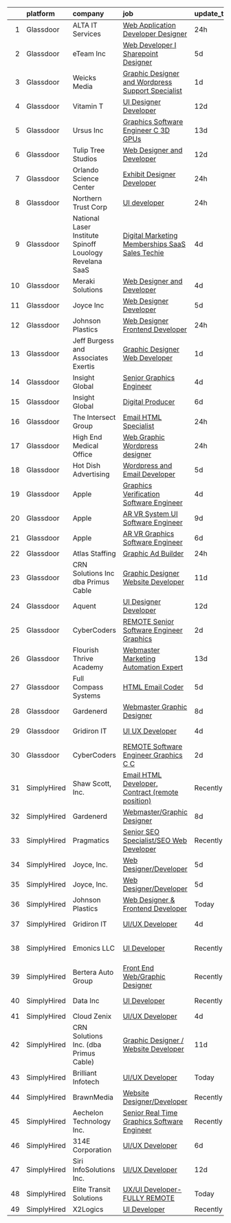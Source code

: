 

|    | platform    | company                                                     | job                                                                                                                                                                                                                                                                                                                                                                                                                                                                                                                                                                                                                                                                                                                                                                                                                                                                                                                                                                                                                                                                                                                                                                                                                                                                                                                                                                                                                  | update_time   | location                  |
|---:|:------------|:------------------------------------------------------------|:---------------------------------------------------------------------------------------------------------------------------------------------------------------------------------------------------------------------------------------------------------------------------------------------------------------------------------------------------------------------------------------------------------------------------------------------------------------------------------------------------------------------------------------------------------------------------------------------------------------------------------------------------------------------------------------------------------------------------------------------------------------------------------------------------------------------------------------------------------------------------------------------------------------------------------------------------------------------------------------------------------------------------------------------------------------------------------------------------------------------------------------------------------------------------------------------------------------------------------------------------------------------------------------------------------------------------------------------------------------------------------------------------------------------|:--------------|:--------------------------|
|  1 | Glassdoor   | ALTA IT Services                                            | [Web Application Developer   Designer](https://www.glassdoor.com/partner/jobListing.htm?pos=119&ao=1110586&s=58&guid=00000182aa97c916ad812b567c692442&src=GD_JOB_AD&t=SR&vt=w&cs=1_5c6d4c0b&cb=1660719450721&jobListingId=1008074200137&cpc=217C45A42544DB93&jrtk=3-0-1gal9fia228ur001-1gal9fiajgsog800-6c28291b72e36d00--6NYlbfkN0AXtvPDqDev6liskt-h_3vAUEMM26GmMOlWYCAn-kvNiXTWhOpXUsJAjGAig0pzkvYTj5MpeYtT_Tmk-_-5cLLnfKUOLtxlawba1a0ORZ_EkEUPx3Uxx3WchkhaXG76t2wO3Zmy83JQTWS_qBNlzXZuhn5agtDBqi3R42fCLwZZH0yQTj3ZJUFY7s01mxkgxsNr7oHslgTsSbEPI3FlT5wW7k5Rx6n9Bx0d9U6F_qCvoMxhOUVD04SCuc8d23-R6n0OMEM_x2Ds8h75B3ml5jvD11qqg24pMnNxoKRjV-nua9Bj9K68avpCMiqg_L90quxksaCMTmd8NFBqZ_VgMiD3ZzK3HWzKbE2U744oznVcIq-E4Xxn79WEBoaaP_BqlTSJrRh6T6dm3ERJ1yJildpHhgppLo5sme6TFq-Vp1rKlSMAYupkzdHzmZn8NIpnD2_OWTFnALQPlpBhI5q2s6BC8N61fLc_OirfJgmEYeL8iNfcblLvKPuuh0rm1UEZ3x2LBMSGqfdB3z1-KqkgmPQO4wOW_7QZmpQadDmpMCc6EUV3YCztqAw_aNlQ71v8aWVNq1cpxD5dwN0X73rUJOhSvq4UEMRURah-PSKm-ilpCH1fr-Ct5HxF2Sn9j6xPnDk%3D)                                                                                                                                                                                                                                                                                                                                                                                                             | 24h           | Washington, DC            |
|  2 | Glassdoor   | eTeam Inc                                                   | [Web Developer I  Sharepoint Designer](https://www.glassdoor.com/partner/jobListing.htm?pos=124&ao=1110586&s=58&guid=00000182aa97c916ad812b567c692442&src=GD_JOB_AD&t=SR&vt=w&ea=1&cs=1_ee3d929f&cb=1660719450722&jobListingId=1008066878548&cpc=8795CF9063CD573D&jrtk=3-0-1gal9fia228ur001-1gal9fiajgsog800-850d932022c0bcc9--6NYlbfkN0Dtmpfj98iB4C0jJJOWen3Era3IQfJzNZ4PFwBIKpo80E20bU78zJ3qEgsYTK5DSPzuclvV91SisNWEKTRqgjREJl8qL5FgOUjzi02qgR1gqdgVoYCVdoiSQWs_6sV0PbQu6hjJGDTziVQRi1HM42vBckjptE7aIC_lp1RQcBvCaDRqAl_A3ENu8PewGKQpueUrpBNZF0hJ3l8kwfnOtiiF4jHhwqjbxl2jCmdT7iGgX_mlwVtFns_1npHXLgHAyzI57ms68r6ztOJ0fb5bi0oOIGeCjnp-qEOrQHZlEZjzZRsqy42-Cy2NzrhArtTS0RjMLf80x-OAy7woNdQigT_NI_dPhC2TcRVtlba2ai-aE_W2Ab9xBxMq5TqE5T03bB8jBGa6qVhP4_lFOwOSfEVC4i5daI3n2OPnW-kd_95RuKy-JTR-6Ium9S3FDVMY7t7kANJoC_YW9t3utTOxG-Bmv5bXRWkdM0m5f67P1sdzjh3yYiMbuzPTBriT9_nYlNh4lCIeKhu1SznHsBgJ045o)                                                                                                                                                                                                                                                                                                                                                                                                                                                                                                                      | 5d            | Hartford, CT              |
|  3 | Glassdoor   | Weicks Media                                                | [Graphic Designer and Wordpress Support Specialist](https://www.glassdoor.com/partner/jobListing.htm?pos=103&ao=1110586&s=58&guid=00000182aa97c916ad812b567c692442&src=GD_JOB_AD&t=SR&vt=w&ea=1&cs=1_71b2d684&cb=1660719450719&jobListingId=1008072013351&cpc=E9BC9687A0F03B80&jrtk=3-0-1gal9fia228ur001-1gal9fiajgsog800-f31b1fb64c88e4c8--6NYlbfkN0ACTeRvGRFS6hadW-07x_K1RnsIE8OdH4tufuZ5eRAiXlI_sIDJdKrGe27qCs_TzNXdss_7gno-AnX7O1K47KxxOM5LJuaxxaSpOgir9tMdZ1xXBd4B1sGTqr_kgZtxG2mHPGXT0PGGvUIzcWgTQjw-mK6CS2EQ26MSkDvGKreFGMnUR7uWf4iEFE2kzRgStRAkjg_71FkkwepvNysrUUyzSeFbvPvAO9v5ZFfTXdlwT4Hghocm1Du0228HGEUI4eiz5kpZmaPXBo0hLQ-35FlNYc1qto6fSVfrMXqElYUWJiPN3p5D7Zm0FPG5gIn39bycBMgq2IWqlOQT7vaj5l7puQ_8ugsmRFBM8EezCdJ6uoKB9cjigVE7Cu_Wf5aMUeIKy1hCgNtuvxUzYloVpuWquVtXwagoZ5fRTlYnrF2qiJTlH3o5_CRT_8xqpFWy5eMtQIm6Iq_FSzPKGlx0dYWwRRqR6EsptoFB1itMCXhOwWxPmc4L5ZhuTVP_9bbb1urKZMhh6Tcqyg%3D%3D)                                                                                                                                                                                                                                                                                                                                                                                                                                                                                                             | 1d            | Cedar Falls, IA           |
|  4 | Glassdoor   | Vitamin T                                                   | [UI Designer   Developer](https://www.glassdoor.com/partner/jobListing.htm?pos=127&ao=1110586&s=58&guid=00000182aa97c916ad812b567c692442&src=GD_JOB_AD&t=SR&vt=w&cs=1_90ed52bc&cb=1660719450722&jobListingId=1008053886167&cpc=8795CF9063CD573D&jrtk=3-0-1gal9fia228ur001-1gal9fiajgsog800-6f6034691b5422f3--6NYlbfkN0DMrcEu7yrtATojKJA7cEzGQ3FdRGWLh0CZQInL4ECGI6k5tN82kdM0OKoro5eXmjovAfqE-qCFzorBk8MpdY72_0U5dfxVKxGhck5KRFN-xTbAscjui61db-fDE_8QO-m47Uwzd92MrNOCQvxBUcualtGhT067Qzu-g2luV1gB0nqjW66SCTDY_XpGph4z3rW1tCUbJJMzF5tXCiyDtV89Tayu1GEb0FP5IzAwXdLyzE6RJa7t1mpEzkvo9Yv4B7rLGMAoF8EylJ5h9yhL32uggDGTh_gCqkLYGSMpP9iHt7gx-WUKaXHPJ54ItPGaiUDa7X2KDxUEd3isY86sriEn2tAcZa8TrQK1Upher3nJbWZ_bD3J5fR77DpIyArHrhfPJASv3Vzuel_4xmphp3Pv5wTBvS6ERmZvYwlPS97-UcFK4Cym52RYsneVcb2pnG4Izuq9Cv2XI73ozdvpChAph2Wroe2B2iw%3D)                                                                                                                                                                                                                                                                                                                                                                                                                                                                                                                                                                                          | 12d           | Remote                    |
|  5 | Glassdoor   | Ursus  Inc                                                  | [Graphics Software Engineer   C     3D  GPUs](https://www.glassdoor.com/partner/jobListing.htm?pos=126&ao=1110586&s=58&guid=00000182aa97c916ad812b567c692442&src=GD_JOB_AD&t=SR&vt=w&ea=1&cs=1_90a20a9d&cb=1660719450722&jobListingId=1008050504523&cpc=32EE424DE2B657EB&jrtk=3-0-1gal9fia228ur001-1gal9fiajgsog800-488ba15c60098db0--6NYlbfkN0CT8vBT9H5mqECx2dfLV_FONLPDKpIRssxVwtj05Tmm4rA5I0VNOPdM1oYsK66ov5oeU1vn-T2BI5OAKh8JRKFzz5qvhDXBk1Fd224Snl-7xmF9jigCrpQgu2BwJ0PkpR8F8YAQGm0Rn96PN2pKY_0dv6dVbqAar2kHk90iKMuD6ieW7FjjCp8CXiQ6xcV_aYwqHxahisbQ_9Wa-dGkN7M8ai9pWuIyJJ1R9qXfivkZ1VYj-9TpRz7xCVMvbIG1E06zg-KL1ql0qMN8nsrRVqS6PttteKKVKWB_Kbav4jGRTM2WvAgw-gbqPycPF0slLFowMQvJ-_GW0lZURrsKCJtGurlPJTj9AqTA8dHVQEWWiR-hcoHmlaAmgNBgjX72Os0SeMlPMjrISAx2lKw-WglwtIUBYKTSrXsaxZ2nwFhmFYNuopaGEX5sNp7VQ2-xqYH15T8Eu8_wya8j9U06GBpeRBd149eB9BXKK3559gaZMgQF9ms-zpOo4rsN0kWKPyHB4FbYmNhu7b90foYRDbAXbZvCFD4YlHNHiYvNvTJ2W8ePkCQjgeYfI887tBnjZE2AEOjzG7NLJiqzro4yr9TWsgFCLdL-Fda8ugmi_Nlhs-B58vrFwhwxkI_H7BEX3Yu-U47BdKIkTQKg27sOdMuMybAGb9G0y0vv9vknPvOsD390DAQqguil5Rh0C-fFTUX3RwwXETTdI1gu-DP2gWLlNj7TSjNdtr7-OdlQSSif3UOUG7klgZ6CIvvNKN9D03MQtu95gymZzhHGz2OYRNe53oyaJRFZmNU8hnYIDC9yIFFX1t-YBkdf6QjVFUC-CsvyXNzRF4j3c_NJrOYLgODj7F0czkffpGfLX9rbvk7eOK0E4ftHbhLBsxIa4qoKjHhhWzhWMkb2pH4PoHSipc6lBimk54uQvJunIkyPOKpfcUFIHnaO21PW-j_eQiuMrz0_CPtqa4kyeAGGnh1ab9j_ZDV4eL4oV59kIScsz3A-oVmvJuMATCxaaAlf2vR2e8g%3D) | 13d           | Sunnyvale, CA             |
|  6 | Glassdoor   | Tulip Tree Studios                                          | [Web Designer and Developer](https://www.glassdoor.com/partner/jobListing.htm?pos=106&ao=1110586&s=58&guid=00000182aa97c916ad812b567c692442&src=GD_JOB_AD&t=SR&vt=w&ea=1&cs=1_5f6d91a8&cb=1660719450720&jobListingId=1008053123117&cpc=572F3C92DFF83E12&jrtk=3-0-1gal9fia228ur001-1gal9fiajgsog800-66a68536ebef2826--6NYlbfkN0COoXx2nxHvtA1izLE8Ox-kfM4KUiiZET2Bg0Ps5ZbvlsQIhhyaNVvcHwgVzbqD8LdjVOZjFQOYQN3zE4BXJAyIFSvndfwa_99TzOZtbWnRVvjwIuEO7m7j2Ulrp0DEABaF0CE12zPezSZ3wvzUOzl8sjC0bk7XygatiRKUvgwZlhxaXtHKjn52bmk41A8sza-X8dqXvMag6V_3GlcceCa4Pe0vXI05I2BJQKFtEDZ057YzclQuY9B6iUuXOhRUt50jVL3_Y4y1vU9bNr97bIUl2mpYahcwFqSqaioId-ZktHYtqfbVIfL_3kkxbAPw3H1C5Gtv1F_yzfbQGVSUtoIZ-1w0G2oG_HY3knulRLjmL7RLnp0kxONtLi4M8a1wcHy4IdUoAJXOnXSqZAvdCvRrlZ7ip6kAI0kxNjNX8L99ZSmlSfQTaU9R_0k-lwiaAu2z_aNHv-F8WAf2f2PuyrbJDazEaEIzPVBAauNz-nJsqc88NDvM0H577BGjirNdWEXb2UAsfhRR2w%3D%3D)                                                                                                                                                                                                                                                                                                                                                                                                                                                                                                                                    | 12d           | Rochester, MN             |
|  7 | Glassdoor   | Orlando Science Center                                      | [Exhibit Designer   Developer](https://www.glassdoor.com/partner/jobListing.htm?pos=104&ao=1110586&s=58&guid=00000182aa97c916ad812b567c692442&src=GD_JOB_AD&t=SR&vt=w&ea=1&cs=1_077f5f32&cb=1660719450719&jobListingId=1008073917846&cpc=1120CD366D53BFD9&jrtk=3-0-1gal9fia228ur001-1gal9fiajgsog800-19530d0494599900--6NYlbfkN0Dlo60a_d6b-ZbHMAl1R6dg8b70dlJGCHmV1YUp37ql6Hlxf0AnVUQRHMpH0SGJAODkvMvtI4dD_VJ0FBAIEo24wrR-cBIVwY62V4nP7xc-cspw_Gy2QAJq22aWSQK0-k-P8GtrQKWis7qdeFrSuAc2CL0nTVehODDXxeTLKoX6ib_LUZVjOw0QVZbmb0b1gwrqsEnjb-qmtTwKT37B-puPzY96tL_03qBnsXiyYOOpLiktmfqBLmw-7kUU6ykMlp7nH-plSy316x8mwaSimsLmtnpt-tB71SLXNa53LKGR-y7n8OVk2qmV9Rk82AECRLtUHWKZd4rWxS08v0h09v-RDe6fYbDPVgOk3i48pe7fx7T6Om6Ct73OO68K-5KVpXueE-oEoaFnyaElzAAj7bbjw16UF8h0nrOSX1kPHb9lyQ5Hu64LCLxbyg4J3NcJq1XhY284Jg01ssteUtcIBjSdkp2wpfSD3GG5vc8fTbjnvgfTodKvYboKd48uNlNNmPU%3D)                                                                                                                                                                                                                                                                                                                                                                                                                                                                                                                                                | 24h           | Orlando, FL               |
|  8 | Glassdoor   | Northern Trust Corp                                         | [UI developer](https://www.glassdoor.com/partner/jobListing.htm?pos=129&ao=1136043&s=58&guid=00000182aa97c916ad812b567c692442&src=GD_JOB_AD&t=SR&vt=w&cs=1_0d7e310e&cb=1660719450722&jobListingId=1008074953187&jrtk=3-0-1gal9fia228ur001-1gal9fiajgsog800-0a68d8a9f2c5b7b9-)                                                                                                                                                                                                                                                                                                                                                                                                                                                                                                                                                                                                                                                                                                                                                                                                                                                                                                                                                                                                                                                                                                                                        | 24h           | Chicago, IL               |
|  9 | Glassdoor   | National Laser Institute Spinoff   Louology   Revelana SaaS | [Digital Marketing  Memberships   SaaS Sales Techie](https://www.glassdoor.com/partner/jobListing.htm?pos=109&ao=1110586&s=58&guid=00000182aa97c916ad812b567c692442&src=GD_JOB_AD&t=SR&vt=w&ea=1&cs=1_eca26d4c&cb=1660719450720&jobListingId=1008068911018&cpc=2442D01AF70C0A8F&jrtk=3-0-1gal9fia228ur001-1gal9fiajgsog800-ce89aa23009b1c36--6NYlbfkN0BxkLIcfe0oqaYINownie861a0BJtkzmJW-WyGv8J0JYNFW8oQHz1wbvj_f-6pZXKFs39C5HYDJAun2xiK8kT14n2FBdJ2_IV5P7fLAVoIpAPoU7I-jaGAdCUI_DNCk7fRWhvHWG5Rr1ymXTyzBAMRa3T80TC7-yeYBvTn7Hm3WLXCBuMW6Li9aNXTNYESyh3XobGl8AvmABE-tlAELkUPR9NaiHsThMTqpq6NnhBcczKVhSqOTEVZFOUG3YukYCki8DlyBoR139HNcJ7_1JV38QQ5JWvBh3FJDcV-KBHEB61-pbRUqpFnvLmNG4aTXvTss7IFe6FR5kA9sSxnV_efDSwXJV1JDdc1WD2EZZlF0-2rVBl44TbUu7oCNt4HMbW5ZqNLmfiMkB43H7LE77kADHm-LncdJAQ-HDNw2by-OJsg51U-KS3AYBLw-dNdJG0Uh7dGsixw54jNsEC5LM2GC-0ByAsv_OEg_CbkNISiAvwTvR3o1FfZDIO8EB3l2jy3d6zYoCvq6TL3TNgDU9GQzFUcwhk9paq__y-WRwE27wA%3D%3D)                                                                                                                                                                                                                                                                                                                                                                                                                                                                            | 4d            | Scottsdale, AZ            |
| 10 | Glassdoor   | Meraki Solutions                                            | [Web Designer and Developer](https://www.glassdoor.com/partner/jobListing.htm?pos=116&ao=1110586&s=58&guid=00000182aa97c916ad812b567c692442&src=GD_JOB_AD&t=SR&vt=w&ea=1&cs=1_43885acb&cb=1660719450721&jobListingId=1008068704454&cpc=723ADC3DFE402989&jrtk=3-0-1gal9fia228ur001-1gal9fiajgsog800-d83a7cdc4a7bc7b4--6NYlbfkN0BWi3eEu-Q0UpxkIUpdrJzmOxHi_XGcoZO2CjQXftiTGI9fTokWfZjTPkpzgBplrcOqyZHjR7weLWGZP9pVPTXtxbQM4GjiFQIzgNcOaz68MD8ziUuvfbAlYFK0a3PY8HM8wDQmHW5FJdNn8qx2kIX_xIepT0cRaZIYFYiB7zIPJw8TNVgIJK19Zb5hkFGsiJezNx4O0F3mr5Gh5Z5VqHu4rntzUO8zm2u3SQNK139DkqJEA8yZE1m1bXgAvhOMwvFu1bALI1bRp2ffqMxX047A7GytKeV3pezl0FYH8msKPTH9mT1T2kL7Z6t2-MsxKJ8x3_wIVVZ6P0S47hz0o468W_kTgaVDM3y9fIU6hfjj1RAMPEoez-kHSfcxC0mx0YZ4cH-ra22_-T5NLijh7A8PPg8OWiwZlEYtVAIMv6Ae8ZRChOTMWlyFEpflGrSQhJfmuSYGOJR_WyKIrBbXroJat0hM3ATZHyPMsaRMJ3p4ErYbAYjpJuHQm5t6O7sKFEsnBXOx_rJNu1Q5hlf9aUl4Mj_YvHfuDyo%3D)                                                                                                                                                                                                                                                                                                                                                                                                                                                                                                                  | 4d            | Pensacola, FL             |
| 11 | Glassdoor   | Joyce  Inc                                                  | [Web Designer Developer](https://www.glassdoor.com/partner/jobListing.htm?pos=107&ao=1110586&s=58&guid=00000182aa97c916ad812b567c692442&src=GD_JOB_AD&t=SR&vt=w&ea=1&cs=1_e9943da2&cb=1660719450720&jobListingId=1008067001313&cpc=545C0D17DAD7ABB7&jrtk=3-0-1gal9fia228ur001-1gal9fiajgsog800-0808452861b2c58f--6NYlbfkN0Bd-kcuCQtFSZaFOpNra10QcN4twG3O5kNaxw30qdscHvBfYwwSa5GmMdPyP8QE6nGOfWwoY_1AmoA8VgAJ6Er8qBxw7QX8yd33JOFdofVfwyOzL81LDE4BaQkTu1pS48yJ3cdwzEyXCcKmOw1qy6_GaqQYCuYHoOC5xSTBzAlRrHI8ZX8tiAZsUoLnJV15DipF8f5pHDjlCJwBadKqfuU-sqHnb4gN1JmSW-eB6bz4o_0aJLlWVSfi8Br1PPxQO0BjTQNVz8_yIR5PrXalQWpfjXY9WgR0fvShBuvgi0m0o4W-_ih7w73LoPeXafb8LTv6zoPsmfxUxDnlLb4pDeQOq3zBgqhKEZjG70Mmjel9bosjQmlXwLMfRhSS08dgDz20OgT_DADmcYm7kPS0zWX4jANwAB5xZAj-YvMu0VT7Ik9qb7WRqxDUxBslkOX74tG8jJwICjAH6Tb0U9pUllqqdQYnbaZoOeN6d7IWTG-PLfowiN4wSJS64y_ieYMdq5A%3D)                                                                                                                                                                                                                                                                                                                                                                                                                                                                                                                                                      | 5d            | Pittsburgh, PA            |
| 12 | Glassdoor   | Johnson Plastics                                            | [Web Designer   Frontend Developer](https://www.glassdoor.com/partner/jobListing.htm?pos=112&ao=1110586&s=58&guid=00000182aa97c916ad812b567c692442&src=GD_JOB_AD&t=SR&vt=w&ea=1&cs=1_2480f2e3&cb=1660719450721&jobListingId=1008074111327&cpc=1D891ED3EFC3904E&jrtk=3-0-1gal9fia228ur001-1gal9fiajgsog800-27e8506908806d6b--6NYlbfkN0BxpP53ILL8GulLJ_NWfVzecCnjI9RptcsvEJd8wgfIdOZfT6IohmguaMkXKhHYgQaQpX5cWvUkKIlwYkiTiK07c3OcbbK9DxcDeLbDIPECFg8lRhSaC_DYecPgnMCv9tl5vzpPJt6OyU7fX6aaZi6nEZiRoAGdDj9F0_jtrisP0C6iLlQSGi-Ecat6HK4Xy3cLR_-D99RHpmndz0yn7l8Yr-HakmLzgJIZsQCfanl59Kuezf152OWkiNHQGDy2bEM8lMuIDHnKUvrorO6rqoif7iYGqsXrWvPgu7KuO_XBlUapRVNtzPbsd11X44rDOrduFUFVdFDuv68RWBcrK5rtkeTm2UdbcH1FtBFLnS8_rb8kmFBpwMaeup90hBv6124EHJzd1wxitJ_fT_C3yHtFxxMWmcW-0WS-VmqfoFFmVKEDwrgOAWf7FUmVpThOT0yc1hjhhIrBR-ruZEjXTehP4B_YOWM3ou2Pbk8xPbZitggPfXpKpkmy8ipPwPxzNYI%3D)                                                                                                                                                                                                                                                                                                                                                                                                                                                                                                                                           | 24h           | Findlay, OH               |
| 13 | Glassdoor   | Jeff Burgess and Associates Exertis                         | [Graphic Designer   Web Developer](https://www.glassdoor.com/partner/jobListing.htm?pos=111&ao=1110586&s=58&guid=00000182aa97c916ad812b567c692442&src=GD_JOB_AD&t=SR&vt=w&ea=1&cs=1_1f047875&cb=1660719450721&jobListingId=1008072105866&cpc=C19BE7EA145E205E&jrtk=3-0-1gal9fia228ur001-1gal9fiajgsog800-eb7bae537d5056b3--6NYlbfkN0BBGG9LMNqL16EzDx9S3nKk4b6IwprgSJginr0DZD_oW5yEAmn-tqn_cHYTcN-gQ8X3avjbVkxtpV1hM1ltQrdUykwFPcQUkdeB8wOnk33ZhLl1qOFdVyaihTghlzGi6PpcrvemcVuA7Cpi2SoW-xTSrmhHglb65acQekKY2c2xg7hkkctyoNDE-KF5l7mYK2Gf6NGT460n_nDZRCB8c6m-wTRhL1t7MMu8CZl4ok4aVKTuwHrGa58-KfgkFmpBUSmavMrKlWXBbB7V8v5xM8umLztlruQVrp_4s4Wp2AC9iGJahi6eJxO5x15NCON_QvBDo9BIMcj-0ZBqJNpNNsSaRqZD2eZ6T8VnC-tPp68xJKanZuWQfjJMzSlUkPXy-n4yoAfOuygKNo4gL2VedUSNXFz7g22BkgMhYxE2QSyPUvbPmcsYuPkrQZpWGSwhYhVT9_wz9_qknzLPRi7zLLy4jb7NZjAFIfxIcLNnVf0zqWY6ux9HxILgG70-WHYjGPQ%3D)                                                                                                                                                                                                                                                                                                                                                                                                                                                                                                                                            | 1d            | Folsom, CA                |
| 14 | Glassdoor   | Insight Global                                              | [Senior Graphics Engineer](https://www.glassdoor.com/partner/jobListing.htm?pos=125&ao=1110586&s=58&guid=00000182aa97c916ad812b567c692442&src=GD_JOB_AD&t=SR&vt=w&ea=1&cs=1_ef243dfd&cb=1660719450722&jobListingId=1008068592730&cpc=1160948BCBA38B5B&jrtk=3-0-1gal9fia228ur001-1gal9fiajgsog800-d046369ecbcaf88c--6NYlbfkN0BKkHZu3wF05EeDimN_p6sYpKCMArvwa95YdH7UpkaBCiPadoOw6FI3BqXIfyyn5OEhMOaseVEEgDR_ESOdv_Q0SKNm6lseK5OpWfNbaUk_Ks_Y-5pP1vRhGB_k6-qJRW0nMIFWDEGHazko5XFGQjJ-gbskjrLBFHRoPJ2AjAseNTuSZMk7OtfvSdKyYJIhImBmG8BYUM-NJz8EZXbgb6dnKbHGqlDvuXgg6K8oVkubZHAe1jbnS6OouD4NLZz-Sp6Bhth_H8-e5oHU9yjaWkh3VOXLyUGan8ihH-UV1k2jhTAZWOlWeTAArymKz8WYQfVvvXd-mBefo0zkaHLEpD2SNeTc-cBJmISKHjTGfRWSmu7sbvCvxJOOAQ8JPXImI6tdDL4vSVJBK9FR6BJfljB50YcjiqE5jqi1qhjkhnPqER15WSlpVmGaf0upWAfySvKiTq-V9jVa7A3facrx7B3jrBPzkzzB9DOMnba136kXu7tntr7a5BCQGFq8b47BhFatZRR4uUyjxBwzKrDXiVFg)                                                                                                                                                                                                                                                                                                                                                                                                                                                                                                                                  | 4d            | Remote                    |
| 15 | Glassdoor   | Insight Global                                              | [Digital Producer](https://www.glassdoor.com/partner/jobListing.htm?pos=120&ao=1110586&s=58&guid=00000182aa97c916ad812b567c692442&src=GD_JOB_AD&t=SR&vt=w&ea=1&cs=1_0fb939bf&cb=1660719450722&jobListingId=1008065149249&cpc=8795CF9063CD573D&jrtk=3-0-1gal9fia228ur001-1gal9fiajgsog800-ce36b141f22d5496--6NYlbfkN0BKkHZu3wF05EeDimN_p6sYpKCMArvwa95YdH7UpkaBCoSUOkIYlUzf1Pb6Z78DI6NYp2c0EUd8Ub1ij7G3-6hHgT95PpZlrvnSOmuCMoxs5mGj0ULylIxlUCYDvYCS7-VDtSZ8EK7aglIsVCwREydsrprgivbk1Ig5oV5zQSXie93MTMf-6FiZL7e-tgMjNVG1olHCMQxp1QO8vVFZtbc9wERkNMyNd4mHksc4vyC3Udr_YORMCbKdS7C4j0EPTc40gmV9qhhn6v7IG-QiYumziwau26dzoTyMHsjaorG1XhDLhcwY3l1cyZq6U2_P2kEq7WXjylLHTDSoOQbYUGgkTSzUdfGa56yVJi0XMgqy3dsEiMQF-397UcivEtqCnR20aK561nszT6Bk4MoIXqxikGIawhnpeq00qOaudwug3hubkLuz4gaq6JUWIXczK4TDqwo-OPYQvDJRkxxCPSuYDDTW65CTnHJPS2vDL1YeVghpzHwD-PdrtNjjxFD1PkA%3D)                                                                                                                                                                                                                                                                                                                                                                                                                                                                                                                                                            | 6d            | Remote                    |
| 16 | Glassdoor   | The Intersect Group                                         | [Email HTML Specialist](https://www.glassdoor.com/partner/jobListing.htm?pos=117&ao=1110586&s=58&guid=00000182aa97c916ad812b567c692442&src=GD_JOB_AD&t=SR&vt=w&ea=1&cs=1_31a69881&cb=1660719450721&jobListingId=1008074370447&cpc=F17331D9BECC482A&jrtk=3-0-1gal9fia228ur001-1gal9fiajgsog800-22c56744a00dd6d9--6NYlbfkN0D3PcU9heefYh9TtgByvMoljOix8d9QGO4-sOduKDD9bT1jZI9CfBWrR-yhgruQBi7BODCzZdeBCVxltjTcoLfa9fjLk7NMFbxIrl9F5qP5psuaO9TR_rl8p70B1b0bwKQhJG9MZh2IuOyJto0tZsNoJrw3F83L99OynJJIDCLJuZYXtySHDGkwyagBHaLJOEPDAjZAxPL4kWdCQGDkV-WNhlzIS6uCDPPW05u0ZkQpZ6A1yJUYKLYFB7L4xVQFC-G1sowl18_go_IB1N0_prpfEhO5f01bt3HvnzgF6O8AcJ65kxsQT2U1kwiH-56CjwIOh__bXq9vF9Rm1joNAJ__7aCklzPBmRJ8ExO85nYRS3LnarhrdnkMp3WWi8Udb5Y2olYLawVQtdGo8Lo15AgkdsUwIPnTQ3awbsektkUegipNduzRrBkxiNY1E7wpzOsVFwpFUamGowmMX7MfFWB5V2aMneuldrZCP0enSV_84gcT4YuoWkxBL1a0fk-lX8bG2ADIB5lF_zEJiXXROYV8)                                                                                                                                                                                                                                                                                                                                                                                                                                                                                                                                     | 24h           | Plano, TX                 |
| 17 | Glassdoor   | High End Medical Office                                     | [Web Graphic Wordpress designer](https://www.glassdoor.com/partner/jobListing.htm?pos=105&ao=1110586&s=58&guid=00000182aa97c916ad812b567c692442&src=GD_JOB_AD&t=SR&vt=w&ea=1&cs=1_3b52a080&cb=1660719450720&jobListingId=1008073924866&cpc=84DBBAA61F05C438&jrtk=3-0-1gal9fia228ur001-1gal9fiajgsog800-cdc07b779ce17b79--6NYlbfkN0Bo_CM2a8GgFIiw_-9fb5ug3xmG_MFCzpxBl7ntROtVZTUTxHtYlRzzoyU4wDpeaIZZKvJ43WSJqcFxDqc7AYw2f3qjaUpocHZRhOsPdkAYAYIbGG8NP2uD8KaMG2V2qw-gmYY9Me2WDYPfIyiihOjuIqkaMqFmzXauMxs4SDtAjsmCEE8WXzAGtyIEbr8o00Mhf0zHbbGmZOS4jjJ-VDUFTfz5HABABTslXL8jdM6tqlF_SMNepoakxFvuHTWBOTYZVB6M6A4HOHW3RXrebBSua19F6g2j5aQhyofRnhHdvVuO9T3me4SXT3u9IkE-GOfMtbnWbw0Z8qs99XyvL7tuZsoxOb1XpkX-CqqUaAEJrOUZUT19jzChLDmGESwyohs19abjoK_b7GMwQ8meohE_cBbZhBzyBqPYd-7Gr52-wKd1IbyE4lYPJXkOAZS59ex7gwKvcBXnKhH6CLT0Ft3Uq-dNF73EvNzOTCwXUj4aQSIEFbFnN1qNQ_961VfCIwM%3D)                                                                                                                                                                                                                                                                                                                                                                                                                                                                                                                                              | 24h           | Los Angeles, CA           |
| 18 | Glassdoor   | Hot Dish Advertising                                        | [Wordpress and Email Developer](https://www.glassdoor.com/partner/jobListing.htm?pos=130&ao=1136043&s=58&guid=00000182aa97c916ad812b567c692442&src=GD_JOB_AD&t=SR&vt=w&ea=1&cs=1_9294fb13&cb=1660719450722&jobListingId=1008066852441&jrtk=3-0-1gal9fia228ur001-1gal9fiajgsog800-b745639a21adae98-)                                                                                                                                                                                                                                                                                                                                                                                                                                                                                                                                                                                                                                                                                                                                                                                                                                                                                                                                                                                                                                                                                                                  | 5d            | Remote                    |
| 19 | Glassdoor   | Apple                                                       | [Graphics Verification Software Engineer](https://www.glassdoor.com/partner/jobListing.htm?pos=115&ao=1110586&s=58&guid=00000182aa97c916ad812b567c692442&src=GD_JOB_AD&t=SR&vt=w&cs=1_1347c9e6&cb=1660719450721&jobListingId=1008068026018&cpc=A65DF3A704A48F9B&jrtk=3-0-1gal9fia228ur001-1gal9fiajgsog800-0cde9808c90a4373--6NYlbfkN0BvKrLyj5gPmtZO9T8euul8TCxuuKNOtzRJOomxnwSEodTz2Bc-sPZlSXfvz6ygy0vQB9CRkjZfnHEa-WkjlKkyKWJ4J0cQmxnxxtT6IVAmzPq0nUJcnI61Hq3dM1lB7Ukn1DhpUK9zdp7O0WoFzKhyfJlVLFGSbYBQxBDgjis4MrO3T8KkH5vHNEOVYG3cPf5nj-3dtC_T7hRxP11VPpHuv-Y9BJyWddlfwznd0w5m3XLVOurgIvG_-o4HIGGz8b49Ntw3uVncWEJIeViF0Dhwjg_R8YUcN0GiOY4LGZsrENiWXBBvlAJNpDmYUucGxoGYyveGzCh-_5JYzF2RtBsYM9SUxt62rD64tMpj8V6AHLZQ1AOYta4GVhkQaoIdDI4SeHzGlidlvbGdVprYfLow5LIFUpouSueequBPwCKNuqv8LaZ_12Di-CqVHJApOEPNCDLuKugQFrYVpcbVmYLuBePqnAW8s8qzIG3nPMg_mj-IuZBNKtNtm4xYuKzC17GTHDEQsq-lKDflVv7N8PnhWzMK9NpZ2T3zM7AUgnE9UcI2SPzzB196pQ6U3QpirhnU8bo_hxX1ZwhTE7F13MEZ9ujHS0eVbPWaY4OkFMtBwwVB65GFgPRAsfFrOLsXBFOUFRzfu4wxOwup9ZZJ5ZSOT_ELtbsycdIOWc89zLZ9o2P2JiXBv8eJF2Ncrrumt4p0MrliDvFO7plNdNjA7nocuQsg1mVoIlk95i3CScxzxV7cfb4GZb3vV3mJNAJz1ONXoMaIuqJoW0I_bfoq8KDejtZsecM6hOeItOo0-bGfr4F935r74_C3EHodddv98CCf4Od1ve18tMKpcyVGD3xIeMfLEz9AbFYjl7bkY2_slApBf21yazep1RismOl94Nvx2p5G72gTbXd-nK0YHesrfJNmzJKlrAir3qfe4V-XmMwB4s29ZPyzWlc5adZS8_gNlzZDVD0C7vceCmFgR8KNFuU9SBT7_DGYvaM6CixUXA%3D%3D)                            | 4d            | Austin, TX                |
| 20 | Glassdoor   | Apple                                                       | [AR VR System UI Software Engineer](https://www.glassdoor.com/partner/jobListing.htm?pos=118&ao=1110586&s=58&guid=00000182aa97c916ad812b567c692442&src=GD_JOB_AD&t=SR&vt=w&cs=1_b5b7e659&cb=1660719450721&jobListingId=1008059181627&cpc=AC285F3A3ECA6BB0&jrtk=3-0-1gal9fia228ur001-1gal9fiajgsog800-1ea0c35ec4adba91--6NYlbfkN0BvKrLyj5gPmtZO9T8euul8TCxuuKNOtzRJOomxnwSEodTz2Bc-sPZlbtkML8D-m4oKOG2NkgfDAf-04g-SoIARYnTsh0ukZHAJ4ljhlCGY7CbjQObb7jyuwvRSMY_5qQ-ffVWp9nfMxLqD0d348fJuHIzaB5B94cR2C42CftyBtdDsB1fS_90CyOPTo9l3_95RZwkmsr2vohjD2W6Gbz8lc2F8vLwXpTJIDp07q1YLlKNLoiEcz7-SRWgh_bMEfQBl-l4_T2rdHWIW8r2kul32X8br6z10ZE5sy8WksID5g6fxmV5i0c5r8Fl3xLwqA9LKwREB8UR8flbdV0SSziQ51LnH3dye5arqyjPwnSqGFFaaqxeX-g8i598ZCuzyl9aAys_LlKMzVcB9NrjKedFeD2PxfdZ_N_g39glQUkiGADyCLrN00cK5f5zputyLfimj8vlLhyXWQfNjfdnUwLMzQDnIdCTxQe4OH68QBiMWBuld_DsL951fznN47XGkL53mKFD_uSfJnNtXELlNTBooYx7yOyt12ERb2MrW6Q06_V6Im75A37RDU5OKeMDSgifeIB2AXpNgc6dEVhRoyPklm7y4uoFdTbxxdOjzlb78RxRdaf3CQpt_9bZ-D-a5VQ0iD20FSJ8Ajob0--icMaMTTboEXZ4WR4AWui7Ge66UuY998pElUCFcaJNIKCs4bdZXpVJYkPK90WlJn9kKJbwBa1U66DHhBWYXJvchzKh6Xzbu2vfYudACAJeFSMTUlVwsjoLt-a4_PuPSM9zAd_nZh6bc6BqfQWzmHQEdCpZvBrFMBMcQwFCFKdaQAt92OvnLPpubgQtS7sWbWw-JtjYtEcvWVX54kwmRl0RwyGzKthz7L1R2gfnbhEBnJarkBRki8-DF6U_xDOx54wpVjPW0moiBclYSyrSeCcOGJH18Pl9iETcPD6Wpi_KxPQs0WLmLCXLtPqSIAZ74PUZQ3TnV)                                                              | 9d            | Boulder, CO               |
| 21 | Glassdoor   | Apple                                                       | [AR VR Graphics Software Engineer](https://www.glassdoor.com/partner/jobListing.htm?pos=110&ao=1110586&s=58&guid=00000182aa97c916ad812b567c692442&src=GD_JOB_AD&t=SR&vt=w&cs=1_1f452d81&cb=1660719450720&jobListingId=1008066168747&cpc=3BA4CE39D5B5DEF5&jrtk=3-0-1gal9fia228ur001-1gal9fiajgsog800-5cdeaa0c50c38e37--6NYlbfkN0BvKrLyj5gPmtZO9T8euul8TCxuuKNOtzRJOomxnwSEodTz2Bc-sPZl29JElYHfcoQPRBG3zt9qeCUZdIJ_ejX1C2GmyrcUt2wIg8Cact0-PNrhY13WJlrPeV0R1dLcpTuR8-wAeoieSGNyH4aKDieTLunCv12-5Jplwuw3WVro7dZC0jmyk3-INK-5bPDV006JMADujjoTHlxxweHbK5MvD3PX6T0o-P8lj-X_YkjIlUNa-5U9aEy9P9WS39FEalwAHqO3hqsPc5G6_IJY6CQPuNXdsiMhR-EK4_vIb0sbo75ZQhAntCzMKFDR1QqTPdk9EL3lgFbSuqKScWN_mgrYbylQ9Omr528HwTELLxOQyqtAlS498Zq9YcABl7VRAm21qG2ptPJ0UUbOl3z2Z2grD3XPTlNHdxzwNEBecY1vySNafcVrAAvMxRXr18bdbB1lg4BaNgfi8OiIYKOt6WCyYpoX30WRII6GwabZCBls2Dn2ouQiRy3X2wEus9PDGQbWWdyG3tgZxLZF7XYgOuTEv5wCdsZciXR9KAYhp10U4JHZiruELwn4ZI3lrCL7ysKq0ojNuMyXMm7Twiyz_y6NFvoOYlF_SQr6kXVpjhiYvDZi3TbvC7f7pENer4Z7XYAPUghd9z_ggbXGbjLwhQ13k_qdkMuodrQxPUM2i0PI1moZ5rqg1z4cXbKjJpaL9StB4VWdCk65MgM31G6oHLS4XtDalZ77S1dvRJUOl_U_-_p35LGDyXX5ZLpUTFRufAouBRzC2TBEkjffzFL3Bne6-95g2QCrnZESK3RLUWm9TJZ1bT59y_Yktqtjf13eTx5mP4-aWAcYkJQaG6xHCbTLVkkM9M0M8K5ZsFnvqRuyMijV4GnZLri1HQMdG3qE7BfCvOEvJ-zEOleOKPSlMkzl1xZpVkB06J_T-N9cdTMxXANlGzW8Ajp0wUK7fh2x4Eyvf8bB5Rlr1HoolU9iSWWd)                                                               | 6d            | Culver City, CA           |
| 22 | Glassdoor   | Atlas Staffing                                              | [Graphic Ad Builder](https://www.glassdoor.com/partner/jobListing.htm?pos=108&ao=1110586&s=58&guid=00000182aa97c916ad812b567c692442&src=GD_JOB_AD&t=SR&vt=w&ea=1&cs=1_2b893d66&cb=1660719450720&jobListingId=1008073832848&cpc=878687325D2A5CC7&jrtk=3-0-1gal9fia228ur001-1gal9fiajgsog800-ac81c60ba4077ca7--6NYlbfkN0CeLFAsULLhH0_ina76aVyMvKfUXDe-XGjHzwH1tIT6X9vXuPQV95L5oS-GN_E2U7bhlQyQgHDKxHSXlI0DMmQACEozSkPmyoXHED142Wb2K6wBp8SUO-Nx5B7go8ANaIshhEHzelKV3huOmV_BtscvJbhY7l-9gO5ZATr4fnRWlAzVozWU3fxRN6Rzvhq_jI01YhgFWMj4Gcdk0SSrd_tPbR6Kk67oQx3mL0zKqdX-Jq0pF5vkc8yRrB3AhMcyKjwN-n3ggjcXf7-El15Lbmd1IlgXMAMm70v-xyJPXHM75BXNhXC6K072gK0u9CG5gh_NAeRbm8wvzPO1a236W_bgeG7rxsandkZ1AN7msuBASC6DcqYbVtjCMSrN5rXT8--v1ICbNQEHLTx4CipFEEuMPH_ZeFNlNtLN5__oQ_0_54PWv63kT2kkpHJY2doBynBW_LUouAHRjwyXjeV9lYwYSgbn7gbVXFjTM0g_wHI3K644EHGFwe_F-dHqj1BvK0HPjRhQHB9PE8xaJGjsaokcAbh2b2MhId8%3D)                                                                                                                                                                                                                                                                                                                                                                                                                                                                                                                          | 24h           | Boise, ID                 |
| 23 | Glassdoor   | CRN Solutions Inc   dba Primus Cable                        | [Graphic Designer   Website Developer](https://www.glassdoor.com/partner/jobListing.htm?pos=101&ao=1110586&s=58&guid=00000182aa97c916ad812b567c692442&src=GD_JOB_AD&t=SR&vt=w&ea=1&cs=1_f4c774fe&cb=1660719450719&jobListingId=1008056080475&cpc=1DA97EEC6DEC5F4A&jrtk=3-0-1gal9fia228ur001-1gal9fiajgsog800-973e989f4417f753--6NYlbfkN0D5TrYptuxfAGGY-xyw_cZcYoKArTSbIFk24Z4F8mcy7RpumEUPQ98v5su64To6qgV5eDU1_1WPD5bBATlsZVrDRiIGNWZcwHNqZ7vumuuoGUezQTzJp-nE2ur4DoNDQ_ICv5-FXY1CP1JdBLpJkVkiy-3S_vSR4w4vjAcdJaK3rzxfRrLG5ZHqG6T8kdIsdm874vheLqaoQJoABWbzRi3WBrjk6KrymeGTDBvopVZ1mR-ebp9p86-HlfEDcsvYlcbZV0Gtdd80b54HdKwOHBeokLq43iT9uPOIODPSP8L_spgPOOKMGm-IOc9BIC6I738TxfQ8-KrX8BxwI1wyvn_4NTUNCSc9Dw4Ehv5LD8P1NCihaX0E3WSUX47bSyyjgiMcdZ8bdQfdxT4CqiftHZTAqvu4YC3obZvSiaA5GO1B0CUKQsjmTrtuZ3G7CQymKDZc4otQwjzfBD_CK52EJUQb2U-z9Jp61-przCCAg_XRmA1ly6OQ58bXYzqKpFnqiXOyjN9ZDqPjrJRc6N1gg_jh)                                                                                                                                                                                                                                                                                                                                                                                                                                                                                                                      | 11d           | Lake Elsinore, CA         |
| 24 | Glassdoor   | Aquent                                                      | [UI Designer   Developer](https://www.glassdoor.com/partner/jobListing.htm?pos=122&ao=1110586&s=58&guid=00000182aa97c916ad812b567c692442&src=GD_JOB_AD&t=SR&vt=w&cs=1_77dc2db0&cb=1660719450722&jobListingId=1008054069860&cpc=334ABAF5D42DC775&jrtk=3-0-1gal9fia228ur001-1gal9fiajgsog800-092543b2b5b1ac44--6NYlbfkN0DMrcEu7yrtATojKJA7cEzGQ3FdRGWLh0CZQInL4ECGI9gD0Wolx9R2EDT7B77c2cQfEUz2kNTIOVwD5BKqIMoWk98RNF1Ad7spk8Iaq3QvRUwRObhwp_8VU1zaju42mJeg42eYRSl8E_AZ8ZyjsLMKuN4a1m7Gpx48C9VFRnAlEc4Ldy8NSwYru1IUXI0NQZAYzr5_udH1vIDOIquaBRdx-OHsx03h1EMAz8EPVBqNRUMDYiEj0Sap1UKqOzyoIbnNHUmz6SfwQEmhVePBxPE38s6SfOMAy7AH1BMgEkceoo2yHJ4qV87rDudlj1Au5CN9LA2XyynR0QzUXdRlKrIsxdpO9wd14DLIkYHTkbDzIHa6mCHF6HFlGF87vLCRPuyVYEeyODqY2Au8fS95tims9oSJC4N_kiEddU8ZzLPwEWfsfH66pn4NB4y4xyz_f9BCJMQDLv74wa6NsBcsnIio)                                                                                                                                                                                                                                                                                                                                                                                                                                                                                                                                                                                                        | 12d           | Remote                    |
| 25 | Glassdoor   | CyberCoders                                                 | [REMOTE Senior Software Engineer   Graphics](https://www.glassdoor.com/partner/jobListing.htm?pos=121&ao=1110586&s=58&guid=00000182aa97c916ad812b567c692442&src=GD_JOB_AD&t=SR&vt=w&ea=1&cs=1_c261346b&cb=1660719450722&jobListingId=1008070664036&cpc=C4A69CCDBB3B9599&jrtk=3-0-1gal9fia228ur001-1gal9fiajgsog800-8774a4c5884d76d6--6NYlbfkN0CpFJQzrgRR8WqXWK1qKKEqALWJw739KlKqr2H-MSI4eoBlI4EFrmor2FYZMP3muM1u3aJAL27TtyGKMkQFS8jj4dxPkEZBVkzY1HwtOL0-wCZO93dkCgQEFuOGF9LoqBGYKQAgrBo63118LJZYnOtgy6WyiYqjE0VzwwUX1SlT-jtSBuMQtInTULkh9sFrNvdnp-9WUephhCA7D5elbxS3s98vNDzgsz-7FI1tMmXiRMUhwYpsx8KkFoREBFW9iOydjkfZHG73ErCv3chB0VTwp81slxr-rF8o0LaTxaqdlg1CkSY5mQdoBI3G-qZkGmKaIRETJdcLRmlUGe4pNbL655BUlrcaA9S9GRYmNWhIDAStuC7giWGr9yaQkayhzi3jT02BrM5FX7LyPGzMA_77sxCrUF7AQlP6--w8riOYVbQfhsJD1ZC-vH0DxWj7Ztk__UgNv_hR9Na3i2SVaIDqGmckvyaTbhQPPxcjvmLGYJNRE0DeMwXE9s5yfYJO-pNrgxgvxxLatG6wz-WuSP53GD9gZsQKWhA-ZRl3hSI9nwGaZson58pUSRvb9KLloixIdJZP4hsgPrPdo6-yTEm83yDVa7HleIVhCwxofNXsrrZAr8QBjkrhXzxeOf2F8yl6tPQ4NA5bF0hpsvY29_xC9R1JbAGQcUCFJ3o6VF7joSb_OusA3c90CDx4q0qVFyLTCOIVyAUFnqwMMHlZRj_IjaGmk2VqwPo-4tDOXzm9I98aFdz23Y4C108pGPNaIbAMhfkMZroOaV5-09nlZJu9rk7G62IwFaabNJ0bPizqpSyADJwqhy-uLQkvLZTWu7kqowcIHZHJ5wtsfdogZHlMBNFq6tqzIKkkOzQX3sUMKeuVIy6Rg5aP-QJ7vI8eG5QplQkyPvNweHn6oUc-ub69UrA_zjMzrqWE3JkvJ6Zw-5sOApz4ghHtIHDc_Uo1Ap-by_X2TFPBrYB_iOGACCXkLsMqQKHvAh61kEL8zGymUA%3D%3D)                    | 2d            | Mountain View, CA         |
| 26 | Glassdoor   | Flourish   Thrive Academy                                   | [Webmaster  Marketing Automation Expert](https://www.glassdoor.com/partner/jobListing.htm?pos=113&ao=1110586&s=58&guid=00000182aa97c916ad812b567c692442&src=GD_JOB_AD&t=SR&vt=w&ea=1&cs=1_d8d55c78&cb=1660719450721&jobListingId=1008050221978&cpc=71532419B2302243&jrtk=3-0-1gal9fia228ur001-1gal9fiajgsog800-c39853029fa365d5--6NYlbfkN0DFeZnQU0FIO0K8pC2yhWiMrHyxjrQvUD9KxUNczwQyjhqJFtRNPGvyGTGcIvZ3y2lkSBHr-X9clQq3A89mQQsv5oO1E5gubPdpVqXy0TJQIOJNGBo33X3WiLRPGJ1rkCyb_ml4BQLX1LFKXhguLIby14umP8WdzovZn1zBBKP4WpttvRBULNGbrNnXxr7PyiponeWJ1XtzJ4i_MEDAEbk2C9QTBbnZMgECU0C1wMBftuLjoe_jxGrSxZ1Rt4B-QCVfihHv-prnhweNiO9eUboAgmJ9Vda-3H0hDor27H-zIwn7wJh9VfaH4nGTXtwfnUEP4Yhi0MlENfH7wQOMczNiLohDtZpA2RliLBppQnMbJktG4QGnX9-D7F4L47NEvfcxut-CSsvQ33BVk1HJlY36ucfijHYcMctjYVsbiScTyFUzvEUqswbn5vd3DUlTAeU6qNZm2Ia8yaENNpLleWunmQepBNizKRO9PHW6VU4M-mvYSMCy6C1ktuRLyOKRWTmRn5N32SShP9OcmDE3Qywa)                                                                                                                                                                                                                                                                                                                                                                                                                                                                                                                    | 13d           | Remote                    |
| 27 | Glassdoor   | Full Compass Systems                                        | [HTML Email Coder](https://www.glassdoor.com/partner/jobListing.htm?pos=102&ao=1110586&s=58&guid=00000182aa97c916ad812b567c692442&src=GD_JOB_AD&t=SR&vt=w&ea=1&cs=1_fc86b8a9&cb=1660719450719&jobListingId=1008066832509&cpc=33558FB01ACAFAE2&jrtk=3-0-1gal9fia228ur001-1gal9fiajgsog800-770480c85780e4a7--6NYlbfkN0AF8ENPOBuFSjjsZ3LTo961cyaBQw6f62Zhitls36825V5NZN6QbzcJA4DZsauo0hgU_uPBLru0FGCTQ85cOPpMDa3nYKnmkGpwhqXoEtLhBWCKpYJXjeHs6jHacXWpy2ASKGfbmwPrrbeaJ4tIrYCm-k6YAlJ42XIQg8ZzgGQlZ88WIxXrZSD4qeTV8oc9wu7heLqvSxSMOYlIxr0yY9TfdZzecEmbbhFdV9PMm8z4j2tTE9e3Xk6P5gO0R9YkD21uxS9RDgmJNGZAUnPnlVTVfSRYoantbcOpofWXLwMOl8EbJN33pUPIiV17RhWNma0tMKihL04UtBV8Z0v417pdB6Fl0OCALj034sGA9eCh0wCgnyDj4I1TWwIA3KTR15hzzCt2Ox6Rd2nWIJBt11NoVKupZdLvsM6WLQlbCsHYGHbm7Q9R5MWPthk6diKelStGPVwXneV1Yv3NC9ltt1Rpe9GmmI1cih-gXkcZb9dCUWIK0irAkyMxXN4dbLnt0iuPHaCmpmdn7Q%3D%3D)                                                                                                                                                                                                                                                                                                                                                                                                                                                                                                                                              | 5d            | Verona, WI                |
| 28 | Glassdoor   | Gardenerd                                                   | [Webmaster Graphic Designer](https://www.glassdoor.com/partner/jobListing.htm?pos=128&ao=1136043&s=58&guid=00000182aa97c916ad812b567c692442&src=GD_JOB_AD&t=SR&vt=w&ea=1&cs=1_9287bb9e&cb=1660719450722&jobListingId=1008061015009&jrtk=3-0-1gal9fia228ur001-1gal9fiajgsog800-ca8b777f19273b1a-)                                                                                                                                                                                                                                                                                                                                                                                                                                                                                                                                                                                                                                                                                                                                                                                                                                                                                                                                                                                                                                                                                                                     | 8d            | Remote                    |
| 29 | Glassdoor   | Gridiron IT                                                 | [UI UX Developer](https://www.glassdoor.com/partner/jobListing.htm?pos=114&ao=1110586&s=58&guid=00000182aa97c916ad812b567c692442&src=GD_JOB_AD&t=SR&vt=w&ea=1&cs=1_faee4dac&cb=1660719450721&jobListingId=1008068605792&cpc=C4A69CCDBB3B9599&jrtk=3-0-1gal9fia228ur001-1gal9fiajgsog800-02899a8d1aa023f1--6NYlbfkN0CTHA6cd59lXtQJ-DuZtBHQsSjOn019HaVEc20FtZol1_8bPJW14iotuMuGn0biAaFLWlSQXtAOFhMEDaJzIbr-waAQthAaptCnI55hJtCT9ZVUzpxfqh09-rERVT3nrfg1SRYodNA7eNi0X8rHXnwJtbGObLG6I_VR1MkdqTJMjvvMvJbNA3lDnIzws3iojZwjEfvdvDJN8VJgb3tgym2H1hY6W5IDDljLw-ahJ9pkRysz9fBvTa4-It9auXXnc57Tyc-mgufmLkjPU64AeZPqDl21oJvpZiy6xymKsBMW8TobDa7S_PeN8DxJzTD4M78MztViEZsSDP0uUzw598YEoNUVN2lt5-5HK2copopdr83rV4fYK3uYGa-A_KdkEAvvrGV_qfA7v9XefKn1bLMDGLorcCs9YpwwZJcNmGUG3vzyQ4tu_T4gHBOVyUKzxhFd1bEcwD-9x6PO285a-OBUC_P0SEcO9d_7qmmb_nUScc8_aE7VgpXbbDorgB5l97Q%3D)                                                                                                                                                                                                                                                                                                                                                                                                                                                                                                                                                             | 4d            | Fort Belvoir, VA          |
| 30 | Glassdoor   | CyberCoders                                                 | [REMOTE   Software Engineer   Graphics  C    C ](https://www.glassdoor.com/partner/jobListing.htm?pos=123&ao=1110586&s=58&guid=00000182aa97c916ad812b567c692442&src=GD_JOB_AD&t=SR&vt=w&ea=1&cs=1_eb3da9d6&cb=1660719450722&jobListingId=1008070663142&cpc=451933188B21919D&jrtk=3-0-1gal9fia228ur001-1gal9fiajgsog800-49a05f4ffc96e5e3--6NYlbfkN0CpFJQzrgRR8WqXWK1qKKEqALWJw739KlKqr2H-MSI4eoBlI4EFrmor2FYZMP3muM1u3aJAL27Tt_P0ecXaBSRefk0FM7jNCjFxl-dlqwHwybnmR2BTqDV2BiVrQtkmwjUQLodak1Kcs9QhYcnyJQJKk-228svTumy3vYoSINyOl8Ot41qyDeSsEyFHC_gnuJ8ng-ypqP_KovY9ptNj8g_8Vte2M-qKjjl-wqRQ9Sv5Dxp03ixdlbPTF8BbhAKCgrVQzqSSquu2r-pmGzFz7gQ6IR8GKf5eCC-afwZctBpBNb0uY0r2pdAAXvqT0KnmGZJUe4eBQuXLCZR-AtJpWM3sAUOWm7bABImjC8iiUWHZYOJh7u9_KAfm1CRvAXAUD7MDNwt1CgEhWUMupO1bkGqMnVtbY2pI6qhnN122TdXuggzTqobcd4yaMmEvzyZnfa8QuxOo1pxgI7OOM6SC_Qmb0CgKuRsqeHJqHonfXTGZdxrLPatfp0gaGUen-pSi7gzuVXupN7vQafC1PW6eEDxBO8iTykKBxyCuy6WazTd-kWym_UDbNs0aDfzFzKLyevC_OM0XAcGIjSRfeMJDZrSUqAJjMCqS5sU98dXsppysPWD3tdkWtQ65ImlKGOl8xL2dC3OQVAgaFh-eOtJyuUDHzBVNrkwNNLGiZDN2v1mGIGzuKxamT6y_zJhG2vnptgKHzwkrFFNp8jzs0tXPNoFaIvb_C_pwRAKYim_Iht07eK5x9gAY3gp8tGv3T8FSPpA_cx7c-Q2cscfHa-KBONEZV4Cr_-8fyHm7N1Ft7gvidusM6ADAhZ0PJ_Aj7xUBUzKjdpvt0oDPblTVndGW_7SJ-waax3epnuKmdgNwRrU7WLqiTiR5BePGXW_i5trnFCt7UnplOW4pMeErSCEyY0IrBFAQmA8-11nzX5d_1YW0JkxDW3MziyXnjug9zr1ISQFzIIkKrZyZ8KO36N2Tdx-e)                                            | 2d            | Las Vegas, NV             |
| 31 | SimplyHired | Shaw Scott, Inc.                                            | [Email HTML Developer, Contract (remote position)](https://www.simplyhired.com/job/lp97AwzllwqjS1oXYQVdk_sx_ANbNmrf_26-hefBENEAnwkJ6YFw_Q?q=graphic+developer)                                                                                                                                                                                                                                                                                                                                                                                                                                                                                                                                                                                                                                                                                                                                                                                                                                                                                                                                                                                                                                                                                                                                                                                                                                                       | Recently      | Seattle, WA               |
| 32 | SimplyHired | Gardenerd                                                   | [Webmaster/Graphic Designer](https://www.simplyhired.com/job/3-AgvJl1TX-jFC0LM5k9g8FpbA3dOyN7zSe2YkP3DqTA2ZRbMjHXlg?q=graphic+developer)                                                                                                                                                                                                                                                                                                                                                                                                                                                                                                                                                                                                                                                                                                                                                                                                                                                                                                                                                                                                                                                                                                                                                                                                                                                                             | 8d            | Remote                    |
| 33 | SimplyHired | Pragmatics                                                  | [Senior SEO Specialist/SEO Web Developer](https://www.simplyhired.com/job/YThmy1pqQZWCN6NpVm6jm_YsyMddiBHbrB2fuFAy04LBN_GxOXbL2A?q=graphic+developer)                                                                                                                                                                                                                                                                                                                                                                                                                                                                                                                                                                                                                                                                                                                                                                                                                                                                                                                                                                                                                                                                                                                                                                                                                                                                | Recently      | Washington, DC            |
| 34 | SimplyHired | Joyce, Inc.                                                 | [Web Designer/Developer](https://www.simplyhired.com/job/_zq9GvBMbb2i-nWbk7PECM2oAVd1x0S7woswOPshxRc4yuVa5cQuyw?q=graphic+developer)                                                                                                                                                                                                                                                                                                                                                                                                                                                                                                                                                                                                                                                                                                                                                                                                                                                                                                                                                                                                                                                                                                                                                                                                                                                                                 | 5d            | Pittsburgh, PA            |
| 35 | SimplyHired | Joyce, Inc.                                                 | [Web Designer/Developer](https://www.simplyhired.com/job/_zq9GvBMbb2i-nWbk7PECM2oAVd1x0S7woswOPshxRc4yuVa5cQuyw?q=graphic+developer)                                                                                                                                                                                                                                                                                                                                                                                                                                                                                                                                                                                                                                                                                                                                                                                                                                                                                                                                                                                                                                                                                                                                                                                                                                                                                 | 5d            | Pittsburgh, PA            |
| 36 | SimplyHired | Johnson Plastics                                            | [Web Designer & Frontend Developer](https://www.simplyhired.com/job/pnTGA8AZy6y5rPCvCsGuFz8_0exUKtG6eGqxIRLNKNkJMfhAYHyVyw?q=graphic+developer)                                                                                                                                                                                                                                                                                                                                                                                                                                                                                                                                                                                                                                                                                                                                                                                                                                                                                                                                                                                                                                                                                                                                                                                                                                                                      | Today         | Findlay, OH               |
| 37 | SimplyHired | Gridiron IT                                                 | [UI/UX Developer](https://www.simplyhired.com/job/Bz1ld38iJxhngRfid3cv_gr1i9GsFYZAdKh-G7E2ExCTU-WKlGIeHA?q=graphic+developer)                                                                                                                                                                                                                                                                                                                                                                                                                                                                                                                                                                                                                                                                                                                                                                                                                                                                                                                                                                                                                                                                                                                                                                                                                                                                                        | 4d            | Fort Belvoir, VA          |
| 38 | SimplyHired | Emonics LLC                                                 | [UI Developer](https://www.simplyhired.com/job/vOkugMMfBBogMsPX_1mMEr8on_k1wgHZY-AiQEYrlhMDNcV2k8dF7w?q=graphic+developer)                                                                                                                                                                                                                                                                                                                                                                                                                                                                                                                                                                                                                                                                                                                                                                                                                                                                                                                                                                                                                                                                                                                                                                                                                                                                                           | Recently      | Ohio City, OH +1 location |
| 39 | SimplyHired | Bertera Auto Group                                          | [Front End Web/Graphic Designer](https://www.simplyhired.com/job/UoHmf3PWPUcvpeJJyeUWMXOyfiqSiGnk_um5E1ECAcFdNGzGCiyBzA?q=graphic+developer)                                                                                                                                                                                                                                                                                                                                                                                                                                                                                                                                                                                                                                                                                                                                                                                                                                                                                                                                                                                                                                                                                                                                                                                                                                                                         | Recently      | West Springfield, MA      |
| 40 | SimplyHired | Data Inc                                                    | [UI Developer](https://www.simplyhired.com/job/XmOXC4aD6-idX8pwzI4oB64IbNufYLzXCAYekMG_pTzLl12Cq7WYmQ?q=graphic+developer)                                                                                                                                                                                                                                                                                                                                                                                                                                                                                                                                                                                                                                                                                                                                                                                                                                                                                                                                                                                                                                                                                                                                                                                                                                                                                           | Recently      | New York, NY              |
| 41 | SimplyHired | Cloud Zenix                                                 | [UI/UX Developer](https://www.simplyhired.com/job/e1kWky_E2WIrkXoHEuUuAt_IzTB0T7sR9xKUWwXjwfr5FSTnnKVfvg?q=graphic+developer)                                                                                                                                                                                                                                                                                                                                                                                                                                                                                                                                                                                                                                                                                                                                                                                                                                                                                                                                                                                                                                                                                                                                                                                                                                                                                        | 4d            | Remote                    |
| 42 | SimplyHired | CRN Solutions Inc. (dba Primus Cable)                       | [Graphic Designer / Website Developer](https://www.simplyhired.com/job/N3CHUAa-rpjEaEZ2GtuRB3Mk-ZEuIeHsKLr9WrCTCPEBcMButryIqg?q=graphic+developer)                                                                                                                                                                                                                                                                                                                                                                                                                                                                                                                                                                                                                                                                                                                                                                                                                                                                                                                                                                                                                                                                                                                                                                                                                                                                   | 11d           | Lake Elsinore, CA         |
| 43 | SimplyHired | Brilliant Infotech                                          | [UI/UX Developer](https://www.simplyhired.com/job/NFXXQWYgpyb2GpYos34QDBm6jV2gHo1T3Cq2WRKSnXxtD1G99NkyQA?q=graphic+developer)                                                                                                                                                                                                                                                                                                                                                                                                                                                                                                                                                                                                                                                                                                                                                                                                                                                                                                                                                                                                                                                                                                                                                                                                                                                                                        | Today         | Remote                    |
| 44 | SimplyHired | BrawnMedia                                                  | [Website Designer/Developer](https://www.simplyhired.com/job/78BxKl1R6BpfuVu8Kpk-1cxMOjiHDgxQMPxrbQ5J7eWU9PbYxXCHNA?q=graphic+developer)                                                                                                                                                                                                                                                                                                                                                                                                                                                                                                                                                                                                                                                                                                                                                                                                                                                                                                                                                                                                                                                                                                                                                                                                                                                                             | Recently      | Albany, NY                |
| 45 | SimplyHired | Aechelon Technology Inc.                                    | [Senior Real Time Graphics Software Engineer](https://www.simplyhired.com/job/rcdIZu0u86YflWDJtkQswNVvTN3B-3L7qF5--HTYfTqZ6vl6sJ-lpA?q=graphic+developer)                                                                                                                                                                                                                                                                                                                                                                                                                                                                                                                                                                                                                                                                                                                                                                                                                                                                                                                                                                                                                                                                                                                                                                                                                                                            | Recently      | Overland Park, KS         |
| 46 | SimplyHired | 314E Corporation                                            | [UI/UX Developer](https://www.simplyhired.com/job/rXTff28nWRGWvNRaKRLFR2f2b9WEJriVvauEnca3Gxe_-8oOd7c00A?q=graphic+developer)                                                                                                                                                                                                                                                                                                                                                                                                                                                                                                                                                                                                                                                                                                                                                                                                                                                                                                                                                                                                                                                                                                                                                                                                                                                                                        | 6d            | Remote                    |
| 47 | SimplyHired | Siri InfoSolutions Inc.                                     | [UI/UX Developer](https://www.simplyhired.com/job/t4zusilGYHJe1oSdhBqHSUuqvqnXBC7aR9Fr1XC6hlocXssPlb27Og?q=graphic+developer)                                                                                                                                                                                                                                                                                                                                                                                                                                                                                                                                                                                                                                                                                                                                                                                                                                                                                                                                                                                                                                                                                                                                                                                                                                                                                        | 12d           | Remote                    |
| 48 | SimplyHired | Elite Transit Solutions                                     | [UX/UI Developer-FULLY REMOTE](https://www.simplyhired.com/job/M5BBQ0W_8s87V3l_YSKeAG-tBkO_wipoR8G-LEP56sWuYBN9_eYzTQ?q=graphic+developer)                                                                                                                                                                                                                                                                                                                                                                                                                                                                                                                                                                                                                                                                                                                                                                                                                                                                                                                                                                                                                                                                                                                                                                                                                                                                           | Today         | Pittsburgh, PA            |
| 49 | SimplyHired | X2Logics                                                    | [UI Developer](https://www.simplyhired.com/job/K7e7k8DCr3xU0Za6gglqUSb8upBvvxxXPj9or0Do1zCdHLu7dosWWA?q=graphic+developer)                                                                                                                                                                                                                                                                                                                                                                                                                                                                                                                                                                                                                                                                                                                                                                                                                                                                                                                                                                                                                                                                                                                                                                                                                                                                                           | Recently      | Remote                    |